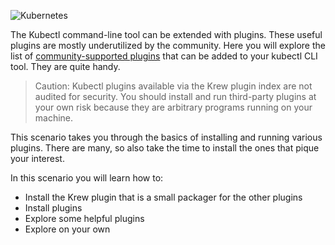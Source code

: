 ![Kubernetes](./assets/kubernetes.png "Kubernetes")

The Kubectl command-line tool can be extended with plugins. These useful plugins are mostly underutilized by the community. Here you will explore the list of [community-supported plugins](https://github.com/kubernetes-sigs/krew-index/) that can be added to your kubectl CLI tool. They are quite handy.

> Caution: Kubectl plugins available via the Krew plugin index are not audited for security. You should install and run third-party plugins at your own risk because they are arbitrary programs running on your machine.

This scenario takes you through the basics of installing and running various plugins. There are many, so also take the time to install the ones that pique your interest.

In this scenario you will learn how to:

- Install the Krew plugin that is a small packager for the other plugins
- Install plugins
- Explore some helpful plugins
- Explore on your own
